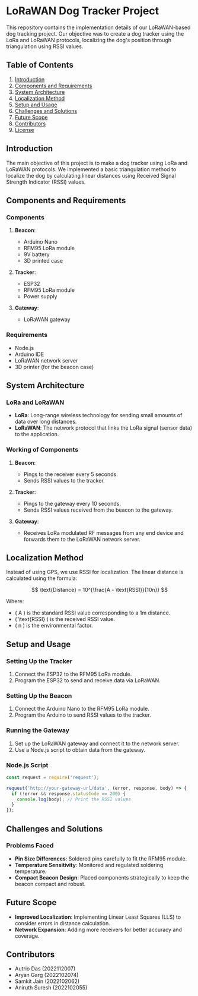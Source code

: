 # LoRaWAN Dog Tracker Project

This repository contains the implementation details of our LoRaWAN-based dog tracking project. Our objective was to create a dog tracker using the LoRa and LoRaWAN protocols, localizing the dog's position through triangulation using RSSI values.

## Table of Contents

1. [Introduction](#introduction)
2. [Components and Requirements](#components-and-requirements)
3. [System Architecture](#system-architecture)
4. [Localization Method](#localization-method)
5. [Setup and Usage](#setup-and-usage)
6. [Challenges and Solutions](#challenges-and-solutions)
7. [Future Scope](#future-scope)
8. [Contributors](#contributors)
9. [License](#license)

## Introduction

The main objective of this project is to make a dog tracker using LoRa and LoRaWAN protocols. We implemented a basic triangulation method to localize the dog by calculating linear distances using Received Signal Strength Indicator (RSSI) values.

## Components and Requirements

### Components

1. **Beacon**:
   - Arduino Nano
   - RFM95 LoRa module
   - 9V battery
   - 3D printed case

2. **Tracker**:
   - ESP32
   - RFM95 LoRa module
   - Power supply

3. **Gateway**:
   - LoRaWAN gateway

### Requirements

- Node.js
- Arduino IDE
- LoRaWAN network server
- 3D printer (for the beacon case)

## System Architecture

### LoRa and LoRaWAN

- **LoRa**: Long-range wireless technology for sending small amounts of data over long distances.
- **LoRaWAN**: The network protocol that links the LoRa signal (sensor data) to the application.

### Working of Components

1. **Beacon**: 
   - Pings to the receiver every 5 seconds.
   - Sends RSSI values to the tracker.

2. **Tracker**:
   - Pings to the gateway every 10 seconds.
   - Sends RSSI values received from the beacon to the gateway.

3. **Gateway**:
   - Receives LoRa modulated RF messages from any end device and forwards them to the LoRaWAN network server.

## Localization Method

Instead of using GPS, we use RSSI for localization. The linear distance is calculated using the formula:

$$
\text{Distance} = 10^{\frac{A - \text{RSSI}}{10n}}
$$


Where:
- \( A \) is the standard RSSI value corresponding to a 1m distance.
- \( \text{RSSI} \) is the received RSSI value.
- \( n \) is the environmental factor.

## Setup and Usage

### Setting Up the Tracker

1. Connect the ESP32 to the RFM95 LoRa module.
2. Program the ESP32 to send and receive data via LoRaWAN.

### Setting Up the Beacon

1. Connect the Arduino Nano to the RFM95 LoRa module.
2. Program the Arduino to send RSSI values to the tracker.

### Running the Gateway

1. Set up the LoRaWAN gateway and connect it to the network server.
2. Use a Node.js script to obtain data from the gateway.

### Node.js Script

```javascript
const request = require('request');

request('http://your-gateway-url/data', (error, response, body) => {
  if (!error && response.statusCode == 200) {
    console.log(body); // Print the RSSI values
  }
});
```

## Challenges and Solutions

### Problems Faced

- **Pin Size Differences**: Soldered pins carefully to fit the RFM95 module.
- **Temperature Sensitivity**: Monitored and regulated soldering temperature.
- **Compact Beacon Design**: Placed components strategically to keep the beacon compact and robust.

## Future Scope

- **Improved Localization**: Implementing Linear Least Squares (LLS) to consider errors in distance calculation.
- **Network Expansion**: Adding more receivers for better accuracy and coverage.

## Contributors

- Autrio Das (2022112007)
- Aryan Garg (2022102074)
- Samkit Jain (2022102062)
- Aniruth Suresh (2022102055)
